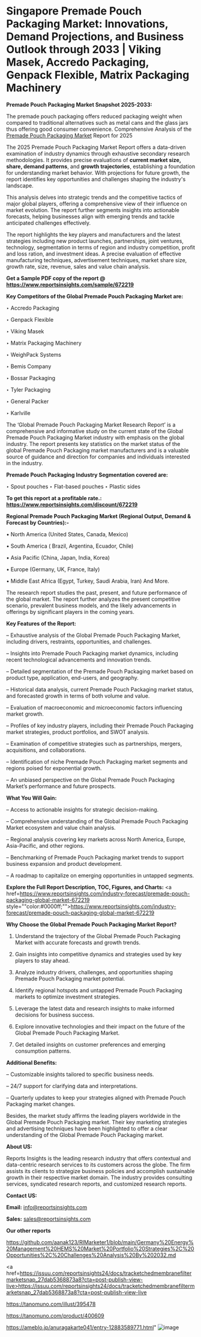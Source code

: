 # Singapore Premade Pouch Packaging Market: Innovations, Demand Projections, and Business Outlook through 2033 | Viking Masek, Accredo Packaging, Genpack Flexible, Matrix Packaging Machinery

<strong>Premade Pouch Packaging Market Snapshot 2025-2033:</strong>

The premade pouch packaging offers reduced packaging weight when compared to traditional alternatives such as metal cans and the glass jars thus offering good consumer convenience. Comprehensive Analysis of the <a href=https://www.reportsinsights.com/sample/672219>Premade Pouch Packaging Market</a> Report for 2025

The 2025 Premade Pouch Packaging Market Report offers a data-driven examination of industry dynamics through exhaustive secondary research methodologies. It provides precise evaluations of <strong>current market size, share, demand patterns</strong>, and <strong>growth trajectories</strong>, establishing a foundation for understanding market behavior. With projections for future growth, the report identifies key opportunities and challenges shaping the industry's landscape.

This analysis delves into strategic trends and the competitive tactics of major global players, offering a comprehensive view of their influence on market evolution. The report further segments insights into actionable forecasts, helping businesses align with emerging trends and tackle anticipated challenges effectively.

The report highlights the key players and manufacturers and the latest strategies including new product launches, partnerships, joint ventures, technology, segmentation in terms of region and industry competition, profit and loss ration, and investment ideas. A precise evaluation of effective manufacturing techniques, advertisement techniques, market share size, growth rate, size, revenue, sales and value chain analysis.

<strong>Get a Sample PDF copy of the report @ <a href=https://www.reportsinsights.com/sample/672219 style=color:#0000ff;>https://www.reportsinsights.com/sample/672219</a></strong>

<strong>Key Competitors of the Global Premade Pouch Packaging Market are:</strong>

‣ Accredo Packaging

‣ Genpack Flexible

‣ Viking Masek

‣ Matrix Packaging Machinery

‣ WeighPack Systems

‣ Bemis Company

‣ Bossar Packaging

‣ Tyler Packaging

‣ General Packer

‣ Karlville

The ‘Global Premade Pouch Packaging Market Research Report’ is a comprehensive and informative study on the current state of the Global Premade Pouch Packaging Market industry with emphasis on the global industry. The report presents key statistics on the market status of the global Premade Pouch Packaging market manufacturers and is a valuable source of guidance and direction for companies and individuals interested in the industry.

<strong>Premade Pouch Packaging Industry Segmentation covered are:</strong>

‣ Spout pouches
‣ Flat-based pouches
‣ Plastic sides

<strong>To get this report at a profitable rate.: <a href=https://www.reportsinsights.com/discount/672219 style=color:#0000ff;>https://www.reportsinsights.com/discount/672219</a></strong>

<strong>Regional Premade Pouch Packaging Market (Regional Output, Demand &amp; Forecast by Countries):-</strong>

• North America (United States, Canada, Mexico)

• South America ( Brazil, Argentina, Ecuador, Chile)

• Asia Pacific (China, Japan, India, Korea)

• Europe (Germany, UK, France, Italy)

• Middle East Africa (Egypt, Turkey, Saudi Arabia, Iran) And More.

The research report studies the past, present, and future performance of the global market. The report further analyzes the present competitive scenario, prevalent business models, and the likely advancements in offerings by significant players in the coming years.

<strong>Key Features of the Report:</strong>

– Exhaustive analysis of the Global Premade Pouch Packaging Market, including drivers, restraints, opportunities, and challenges.

– Insights into Premade Pouch Packaging market dynamics, including recent technological advancements and innovation trends.

– Detailed segmentation of the Premade Pouch Packaging market based on product type, application, end-users, and geography.

– Historical data analysis, current Premade Pouch Packaging market status, and forecasted growth in terms of both volume and value.

– Evaluation of macroeconomic and microeconomic factors influencing market growth.

– Profiles of key industry players, including their Premade Pouch Packaging market strategies, product portfolios, and SWOT analysis.

– Examination of competitive strategies such as partnerships, mergers, acquisitions, and collaborations.

– Identification of niche Premade Pouch Packaging market segments and regions poised for exponential growth.

– An unbiased perspective on the Global Premade Pouch Packaging Market’s performance and future prospects.

<strong>What You Will Gain:</strong>

– Access to actionable insights for strategic decision-making.

– Comprehensive understanding of the Global Premade Pouch Packaging Market ecosystem and value chain analysis.

– Regional analysis covering key markets across North America, Europe, Asia-Pacific, and other regions.

– Benchmarking of Premade Pouch Packaging market trends to support business expansion and product development.

– A roadmap to capitalize on emerging opportunities in untapped segments.

<strong>Explore the Full Report Description, TOC, Figures, and Charts:</strong>
<a href=https://www.reportsinsights.com/industry-forecast/premade-pouch-packaging-global-market-672219 style=""color:#0000ff;"">https://www.reportsinsights.com/industry-forecast/premade-pouch-packaging-global-market-672219</a>

<strong>Why Choose the Global Premade Pouch Packaging Market Report?</strong>

1. Understand the trajectory of the Global Premade Pouch Packaging Market with accurate forecasts and growth trends.

2. Gain insights into competitive dynamics and strategies used by key players to stay ahead.

3. Analyze industry drivers, challenges, and opportunities shaping Premade Pouch Packaging market potential.

4. Identify regional hotspots and untapped Premade Pouch Packaging markets to optimize investment strategies.

5. Leverage the latest data and research insights to make informed decisions for business success.

6. Explore innovative technologies and their impact on the future of the Global Premade Pouch Packaging Market.

7. Get detailed insights on customer preferences and emerging consumption patterns.

<strong>Additional Benefits:</strong>

– Customizable insights tailored to specific business needs.

– 24/7 support for clarifying data and interpretations.

– Quarterly updates to keep your strategies aligned with Premade Pouch Packaging market changes.

Besides, the market study affirms the leading players worldwide in the Global Premade Pouch Packaging market. Their key marketing strategies and advertising techniques have been highlighted to offer a clear understanding of the Global Premade Pouch Packaging market.

<strong><strong>About US</strong>:</strong>

Reports Insights is the leading research industry that offers contextual and data-centric research services to its customers across the globe. The firm assists its clients to strategize business policies and accomplish sustainable growth in their respective market domain. The industry provides consulting services, syndicated research reports, and customized research reports.

<strong>Contact US:</strong>

<p class=><b>Email:</b> <a href=mailto:info@reportsinsights.com>info@reportsinsights.com</a></p>
<p class=><b>Sales:</b> <a href=mailto:sales@reportsinsights.com>sales@reportsinsights.com</a></p>

<strong>Our other reports</strong>

<a href=https://github.com/aanak123/RIMarketer1/blob/main/Germany%20Energy%20Management%20HEMS%20Market%20Portfolio%20Strategies%2C%20Opportunities%2C%20Challenges%20Analysis%20By%202032.md>https://github.com/aanak123/RIMarketer1/blob/main/Germany%20Energy%20Management%20HEMS%20Market%20Portfolio%20Strategies%2C%20Opportunities%2C%20Challenges%20Analysis%20By%202032.md</a>

<a href=https://issuu.com/reportsinsights24/docs/tracketchedmembranefiltermarketsnap_27dab5368873a8?cta=post-publish-view-live>https://issuu.com/reportsinsights24/docs/tracketchedmembranefiltermarketsnap_27dab5368873a8?cta=post-publish-view-live</a>

<a href=https://tanomuno.com/illust/395478>https://tanomuno.com/illust/395478</a>

<a href=https://tanomuno.com/product/400609>https://tanomuno.com/product/400609</a>

<a href=https://ameblo.jp/anuragakarte041/entry-12883589771.html>https://ameblo.jp/anuragakarte041/entry-12883589771.html</a>"
![image](https://github.com/user-attachments/assets/14c8d5b5-c4b1-48b8-bc91-31fd701c4e9d)
